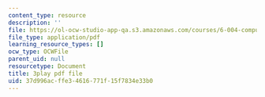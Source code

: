 ```yaml
---
content_type: resource
description: ''
file: https://ol-ocw-studio-app-qa.s3.amazonaws.com/courses/6-004-computation-structures-spring-2017/37d996acffe34616771f15f7834e33b0_xvojobO-1Hw.pdf
file_type: application/pdf
learning_resource_types: []
ocw_type: OCWFile
parent_uid: null
resourcetype: Document
title: 3play pdf file
uid: 37d996ac-ffe3-4616-771f-15f7834e33b0
---
```

